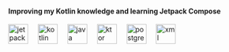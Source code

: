 #### Improving my Kotlin knowledge and learning Jetpack Compose

<p>
    <img height=40 alt="jetpack compose" src="https://cdn.jsdelivr.net/gh/devicons/devicon@latest/icons/jetpackcompose/jetpackcompose-original.svg" />
    <img width="12" />
    <img height=40 alt="kotlin" src="https://cdn.jsdelivr.net/gh/devicons/devicon@latest/icons/kotlin/kotlin-original.svg" />
    <img width="12" />
    <img height=40 alt="java" src="https://cdn.jsdelivr.net/gh/devicons/devicon@latest/icons/java/java-original.svg" />
    <img width="12" />
    <img height=40 alt="ktor" src="https://cdn.jsdelivr.net/gh/devicons/devicon@latest/icons/ktor/ktor-original.svg" />
    <img width="12" />
    <img height=40 alt="postgres" src="https://cdn.jsdelivr.net/gh/devicons/devicon@latest/icons/postgresql/postgresql-original.svg" />
    <img width="12" />
    <img height=40 alt="xml (android views)" src="https://cdn.jsdelivr.net/gh/devicons/devicon@latest/icons/xml/xml-plain.svg" />
</p>
